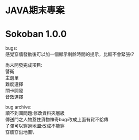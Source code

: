 # JAVA期末專案
# Sokoban 1.0.0

bugs: \
感覺穿牆發動後可以加一個顯示剩餘時間的提示，比較不會緊張(?

尚未開發完成項目:\
  警衛\
  主選單\
  難度選擇\
  關卡開發\
  音效選擇

bug archive: \
  讀不到圖問題:修改資料夾層級\
  傳送門之人物蓋住貨物神奇bug:改成上面有貨不給傳\
  子彈可以穿過地圖:改成不能穿\
  穿牆穿出地圖\
